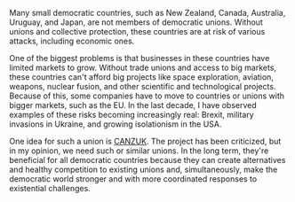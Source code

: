 Many small democratic countries, such as New Zealand, Canada, Australia, Uruguay, and Japan, are not members of democratic unions. Without unions and collective protection, these countries are at risk of various attacks, including economic ones. 

One of the biggest problems is that businesses in these countries have limited markets to grow. Without trade unions and access to big markets, these countries can't afford big projects like space exploration, aviation, weapons, nuclear fusion, and other scientific and technological projects. Because of this, some companies have to move to countries or unions with bigger markets, such as the EU. In the last decade, I have observed examples of these risks becoming increasingly real: Brexit, military invasions in Ukraine, and growing isolationism in the USA.

One idea for such a union is [CANZUK](https://en.wikipedia.org/wiki/CANZUK). The project has been criticized, but in my opinion, we need such or similar unions. In the long term, they're beneficial for all democratic countries because they can create alternatives and healthy competition to existing unions and, simultaneously, make the democratic world stronger and with more coordinated responses to existential challenges.    
